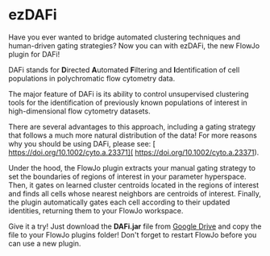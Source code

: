 # ezDAFi
Have you ever wanted to bridge automated clustering techniques and 
human-driven gating strategies? Now you can with ezDAFi, the new 
FlowJo plugin for DAFi!

DAFi stands for **D**irected **A**utomated **F**iltering and
**I**dentification of cell populations in polychromatic
flow cytometry data.

The major feature of DAFi is its ability to control unsupervised
clustering tools for the identification of previously known
populations of interest in high-dimensional flow cytometry
datasets.

There are several advantages to this approach, including a 
gating strategy that follows a much more natural distribution of
the data! For more reasons why you should be using DAFi,
please see: [ https://doi.org/10.1002/cyto.a.23371]( https://doi.org/10.1002/cyto.a.23371). 

Under the hood, the FlowJo plugin extracts your manual gating
strategy to set the boundaries of regions of interest in your
parameter hyperspace. Then, it gates on learned cluster centroids
located in the regions of interest and finds all cells whose
nearest neighbors are centroids of interest. Finally, the plugin
automatically gates each cell according to their updated
identities, returning them to your FlowJo workspace.

Give it a try! Just download the **DAFi.jar** file from [Google Drive](https://drive.google.com/drive/folders/1fdTVdbz8S_v58oPX8jpYDudL4wRAge2a) and copy the file to your FlowJo plugins folder! Don't forget to restart FlowJo before you can use a new plugin.

<!---  (Give it try! Just download the __DAFi.jar__ file above (soon you will also find it on [FlowJo's Plugin page](https://www.flowjo.com/exchange/#/)) and copy the file to your FlowJo plugins folder! Don't forget to restart FlowJo before using a new plugin.) --->
  
  
